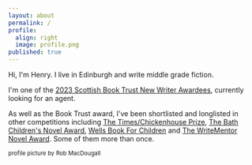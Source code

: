 ```yaml
---
layout: about
permalink: /
profile:
  align: right
  image: profile.png
published: true
---
```


Hi, I'm Henry. I live in Edinburgh and write middle grade fiction.

I'm one of the [2023 Scottish Book Trust New Writer Awardees](https://www.scottishbooktrust.com/writing-and-authors/new-writers-awards/this-years-new-writers), currently looking for an agent. 

As well as the Book Trust award, I've been shortlisted and longlisted in other competitions including [The Times/Chickenhouse Prize](https://www.chickenhousebooks.com/blog/its-shortlist-time/), [The Bath Children's Novel Award](https://bathnovelaward.co.uk/childrens-novel-award/), [Wells Book For Children](https://www.wellsfestivalofliterature.org.uk) and [The WriteMentor Novel Award](https://write-mentor.com/awards/). Some of them more than once.

<small>profile picture by Rob MacDougall</small>